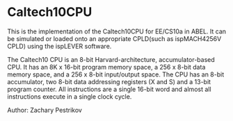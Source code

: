 # Caltech10CPU
This is the implementation of the Caltech10CPU for EE/CS10a in ABEL. It can be simulated or loaded onto an appropriate CPLD(such as ispMACH4256V CPLD) using the ispLEVER software.

The Caltech10 CPU is an 8-bit Harvard-architecture, accumulator-based CPU. It has an 8K x 16-bit program memory space, a
256 x 8-bit data memory space, and a 256 x 8-bit input/output space. The CPU has an 8-bit accumulator, two 8-bit data addressing
registers (X and S) and a 13-bit program counter. All instructions are a single 16-bit word and almost all instructions
execute in a single clock cycle.

Author: Zachary Pestrikov
